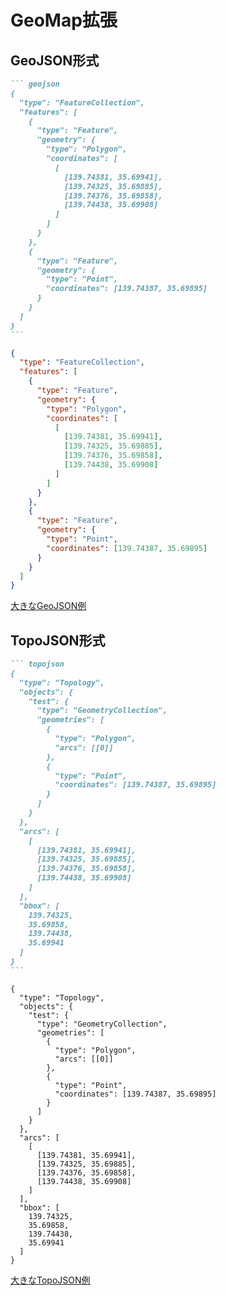 # GeoMap拡張
## GeoJSON形式
```` md
``` geojson
{
  "type": "FeatureCollection",
  "features": [
    {
      "type": "Feature",
      "geometry": {
        "type": "Polygon",
        "coordinates": [
          [
            [139.74381, 35.69941],
            [139.74325, 35.69885],
            [139.74376, 35.69858],
            [139.74438, 35.69908]
          ]
        ]
      }
    },
    {
      "type": "Feature",
      "geometry": {
        "type": "Point",
        "coordinates": [139.74387, 35.69895]
      }
    }
  ]
}
```
````

``` geojson
{
  "type": "FeatureCollection",
  "features": [
    {
      "type": "Feature",
      "geometry": {
        "type": "Polygon",
        "coordinates": [
          [
            [139.74381, 35.69941],
            [139.74325, 35.69885],
            [139.74376, 35.69858],
            [139.74438, 35.69908]
          ]
        ]
      }
    },
    {
      "type": "Feature",
      "geometry": {
        "type": "Point",
        "coordinates": [139.74387, 35.69895]
      }
    }
  ]
}
```

[大きなGeoJSON例](big_geojson.md)

## TopoJSON形式
```` md
``` topojson
{
  "type": "Topology",
  "objects": {
    "test": {
      "type": "GeometryCollection",
      "geometries": [
        {
          "type": "Polygon",
          "arcs": [[0]]
        },
        {
          "type": "Point",
          "coordinates": [139.74387, 35.69895]
        }
      ]
    }
  },
  "arcs": [
    [
      [139.74381, 35.69941],
      [139.74325, 35.69885],
      [139.74376, 35.69858],
      [139.74438, 35.69908]
    ]
  ],
  "bbox": [
    139.74325,
    35.69858,
    139.74438,
    35.69941
  ]
}
```
````

``` topojson
{
  "type": "Topology",
  "objects": {
    "test": {
      "type": "GeometryCollection",
      "geometries": [
        {
          "type": "Polygon",
          "arcs": [[0]]
        },
        {
          "type": "Point",
          "coordinates": [139.74387, 35.69895]
        }
      ]
    }
  },
  "arcs": [
    [
      [139.74381, 35.69941],
      [139.74325, 35.69885],
      [139.74376, 35.69858],
      [139.74438, 35.69908]
    ]
  ],
  "bbox": [
    139.74325,
    35.69858,
    139.74438,
    35.69941
  ]
}
```

[大きなTopoJSON例](big_topojson.md)
